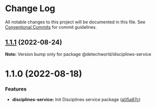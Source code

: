 # Change Log

All notable changes to this project will be documented in this file.
See [Conventional Commits](https://conventionalcommits.org) for commit guidelines.

## [1.1.1](https://github.com/detechworld/tto-packages/compare/@detechworld/disciplines-service@1.1.0...@detechworld/disciplines-service@1.1.1) (2022-08-24)

**Note:** Version bump only for package @detechworld/disciplines-service





# 1.1.0 (2022-08-18)


### Features

* **disciplines-service:** Init Disciplines service package ([a05a87c](https://github.com/detechworld/tto-packages/commit/a05a87c450a5831644bc5582ebdd8a4850a1ae28))
